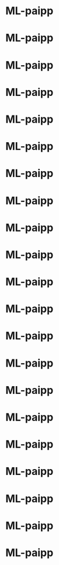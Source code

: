 # ML-paipp
# ML-paipp
# ML-paipp
# ML-paipp
# ML-paipp
# ML-paipp
# ML-paipp
# ML-paipp
# ML-paipp
# ML-paipp
# ML-paipp
# ML-paipp
# ML-paipp
# ML-paipp
# ML-paipp
# ML-paipp
# ML-paipp
# ML-paipp
# ML-paipp
# ML-paipp
# ML-paipp
